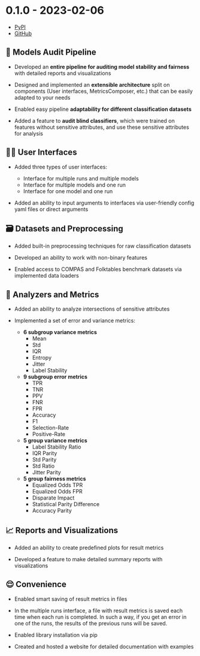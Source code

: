 # 0.1.0 - 2023-02-06

- [PyPI](https://pypi.org/project/virny/0.1.1/)
- [GitHub](https://github.com/DataResponsibly/Virny/releases/tag/0.1.0)


## 🚀 Models Audit Pipeline

* Developed an **entire pipeline for auditing model stability and fairness** with detailed reports and visualizations

* Designed and implemented an **extensible architecture** split on components (User interfaces, MetricsComposer, etc.) that can be easily adapted to your needs

* Enabled easy pipeline **adaptability for different classification datasets**

* Added a feature to **audit blind classifiers**, which were trained on features without sensitive attributes, and use these sensitive attributes for analysis


## 👩‍💻 User Interfaces

* Added three types of user interfaces:
    * Interface for multiple runs and multiple models
    * Interface for multiple models and one run
    * Interface for one model and one run

* Added an ability to input arguments to interfaces via user-friendly config yaml files or direct arguments


## 🗃 Datasets and Preprocessing

* Added built-in preprocessing techniques for raw classification datasets

* Developed an ability to work with non-binary features

* Enabled access to COMPAS and Folktables benchmark datasets via implemented data loaders


## 💠 Analyzers and Metrics

* Added an ability to analyze intersections of sensitive attributes

* Implemented a set of error and variance metrics:

    * **6 subgroup variance metrics**
        * Mean
        * Std
        * IQR
        * Entropy
        * Jitter
        * Label Stability
    * **9 subgroup error metrics**
        * TPR
        * TNR
        * PPV
        * FNR
        * FPR
        * Accuracy
        * F1
        * Selection-Rate
        * Positive-Rate
    * **5 group variance metrics**
        * Label Stability Ratio
        * IQR Parity
        * Std Parity
        * Std Ratio
        * Jitter Parity
    * **5 group fairness metrics**
        * Equalized Odds TPR
        * Equalized Odds FPR
        * Disparate Impact
        * Statistical Parity Difference
        * Accuracy Parity


## 📈 Reports and Visualizations

* Added an ability to create predefined plots for result metrics

* Developed a feature to make detailed summary reports with visualizations


## 😌 Convenience

* Enabled smart saving of result metrics in files

* In the multiple runs interface, a file with result metrics is saved each time when each run is completed. In such a way, if you get an error in one of the runs, the results of the previous runs will be saved.

* Enabled library installation via pip

* Created and hosted a website for detailed documentation with examples
